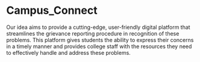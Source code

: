 # Campus_Connect
Our idea aims to provide a cutting-edge, user-friendly digital platform that streamlines the grievance reporting procedure in recognition of these problems. This platform gives students the ability to express their concerns in a timely manner and provides college staff with the resources they need to effectively handle and address these problems. 
